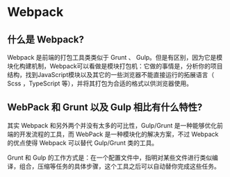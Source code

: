 # Webpack

## 什么是 Webpack?

Webpack 是前端的打包工具类类似于 Grunt 、 Gulp。但是有区别，因为它是模块化构建机制，Webpack可以看做是模块打包机：它做的事情是，分析你的项目结构，找到JavaScript模块以及其它的一些浏览器不能直接运行的拓展语言（ Scss ，TypeScript 等），并将其打包为合适的格式以供浏览器使用。

## WebPack 和 Grunt 以及 Gulp 相比有什么特性?

其实 Webpack 和另外两个并没有太多的可比性，Gulp/Grunt 是一种能够优化前端的开发流程的工具，而 WebPack 是一种模块化的解决方案，不过 Webpack 的优点使得 Webpack 可以替代 Gulp/Grunt 类的工具。

Grunt 和 Gulp 的工作方式是：在一个配置文件中，指明对某些文件进行类似编译，组合，压缩等任务的具体步骤，这个工具之后可以自动替你完成这些任务。





